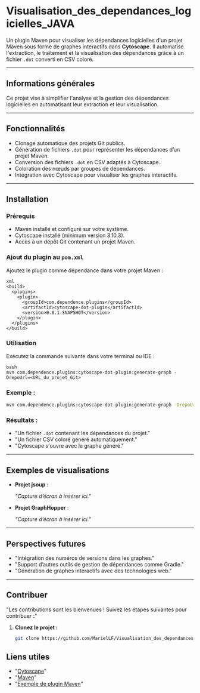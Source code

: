 # **Visualisation_des_dependances_logicielles_JAVA**

Un plugin Maven pour visualiser les dépendances logicielles d'un projet Maven sous forme de graphes interactifs dans **Cytoscape**. Il automatise l'extraction, le traitement et la visualisation des dépendances grâce à un fichier `.dot` converti en CSV coloré.

---

## **Informations générales**

Ce projet vise à simplifier l'analyse et la gestion des dépendances logicielles en automatisant leur extraction et leur visualisation.

---

## **Fonctionnalités**

- Clonage automatique des projets Git publics.
- Génération de fichiers `.dot` pour représenter les dépendances d’un projet Maven.
- Conversion des fichiers `.dot` en CSV adaptés à Cytoscape.
- Coloration des nœuds par groupes de dépendances.
- Intégration avec Cytoscape pour visualiser les graphes interactifs.

---

## **Installation**

### **Prérequis**

- Maven installé et configuré sur votre système.
- Cytoscape installé (minimum version 3.10.3).
- Accès à un dépôt Git contenant un projet Maven.

### **Ajout du plugin au `pom.xml`**

Ajoutez le plugin comme dépendance dans votre projet Maven :

```
xml
<build>
  <plugins>
    <plugin>
      <groupId>com.dependence.plugins</groupId>
      <artifactId>cytoscape-dot-plugin</artifactId>
      <version>0.0.1-SNAPSHOT</version>
    </plugin>
  </plugins>
</build>
```

### **Utilisation**

Exécutez la commande suivante dans votre terminal ou IDE :

```
bash
mvn com.dependence.plugins:cytoscape-dot-plugin:generate-graph -DrepoUrl=<URL_du_projet_Git>
```

### **Exemple :**

```bash
mvn com.dependence.plugins:cytoscape-dot-plugin:generate-graph -DrepoUrl=https://github.com/jhy/jsoup
```

### **Résultats :**

- "Un fichier `.dot` contenant les dépendances du projet."
- "Un fichier CSV coloré généré automatiquement."
- "Cytoscape s'ouvre avec le graphe généré."

---

## **Exemples de visualisations**

- **Projet jsoup** :

  *"Capture d’écran à insérer ici."*

- **Projet GraphHopper** :

  *"Capture d’écran à insérer ici."*

---

## **Perspectives futures**

- "Intégration des numéros de versions dans les graphes."
- "Support d’autres outils de gestion de dépendances comme Gradle."
- "Génération de graphes interactifs avec des technologies web."

---

## **Contribuer**

"Les contributions sont les bienvenues ! Suivez les étapes suivantes pour contribuer :"

1. **Clonez le projet :**

   ```bash
   git clone https://github.com/MarielLF/Visualisation_des_dependances_logicielles_JAVA.git
   ```
## **Liens utiles**

- "[Cytoscape](https://cytoscape.org/)"
- "[Maven](https://maven.apache.org/)"
- "[Exemple de plugin Maven](https://www.baeldung.com/maven-plugin)"

